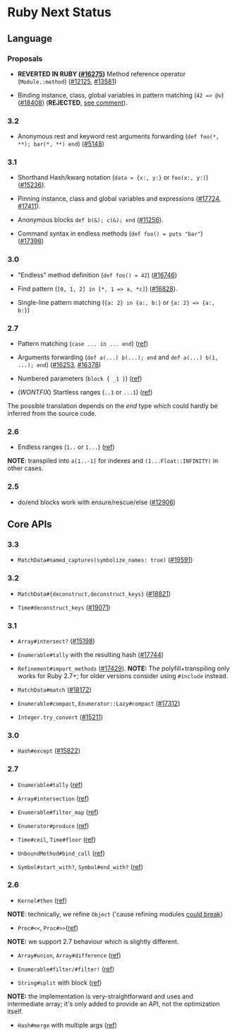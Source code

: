 # Ruby Next Status

## Language

### Proposals

- **REVERTED IN RUBY ([#16275](https://bugs.ruby-lang.org/issues/16275))** Method reference operator (`Module.:method`) ([#12125](https://bugs.ruby-lang.org/issues/12125), [#13581](https://bugs.ruby-lang.org/issues/13581))

- Binding instance, class, global variables in pattern matching (`42 => @v`) ([#18408](https://bugs.ruby-lang.org/issues/18408)) (**REJECTED**, [see comment](https://bugs.ruby-lang.org/issues/18408#note-19)).

### 3.2

- Anonymous rest and keyword rest arguments forwarding (`def foo(*, **); bar(*, **) end`) ([#5148](https://github.com/ruby/ruby/pull/5148))

### 3.1

- Shorthand Hash/kwarg notation (`data = {x:, y:}` or `foo(x:, y:)`) ([#15236](https://bugs.ruby-lang.org/issues/15236)).

- Pinning instance, class and global variables and expressions ([#17724](https://bugs.ruby-lang.org/issues/17724), [#17411](https://bugs.ruby-lang.org/issues/17411)).

- Anonymous blocks `def b(&); c(&); end` ([#11256](https://bugs.ruby-lang.org/issues/11256)).

- Command syntax in endless methods (`def foo() = puts "bar"`) ([#17398](https://bugs.ruby-lang.org/issues/17398))

### 3.0

- "Endless" method definition (`def foo() = 42`) ([#16746](https://bugs.ruby-lang.org/issues/16746))

- Find pattern (`[0, 1, 2] in [*, 1 => a, *c]`) ([#16828](https://bugs.ruby-lang.org/issues/16828)).

- Single-line pattern matching (`{a: 2} in {a:, b:}` or `{a: 2} => {a:, b:}`)

### 2.7

- Pattern matching (`case ... in ... end`) ([ref](https://rubyreferences.github.io/rubychanges/2.7.html#pattern-matching))

- Arguments forwarding (`def a(...) b(...); end` and `def a(...) b(1, ...); end`) ([#16253](https://bugs.ruby-lang.org/issues/16253), [#16378](https://bugs.ruby-lang.org/issues/16378))

- Numbered parameters (`block { _1 }`) ([ref](https://rubyreferences.github.io/rubychanges/2.7.html#numbered-block-parameters))

- (_WONTFIX_) Startless ranges (`..1` or `...1`) ([ref](https://rubyreferences.github.io/rubychanges/2.7.html#beginless-range))

The possible translation depends on the _end_ type which could hardly be inferred from the source code.

### 2.6

- Endless ranges (`1..` or `1...`) ([ref](https://rubyreferences.github.io/rubychanges/2.6.html#endless-range-1))

**NOTE**: transpiled into `a[1..-1]` for indexes and `(1...Float::INFINITY)` in other cases.

### 2.5

- do/end blocks work with ensure/rescue/else ([#12906](https://bugs.ruby-lang.org/issues/12906))

## Core APIs

### 3.3

- `MatchData#named_captures(symbolize_names: true)` ([#19591](https://bugs.ruby-lang.org/issues/19591))

### 3.2

- `MatchData#{deconstruct,deconstruct_keys}` ([#18821](https://bugs.ruby-lang.org/issues/18821))

- `Time#deconstruct_keys` ([#19071](https://bugs.ruby-lang.org/issues/19071))

### 3.1

- `Array#intersect?` ([#15198](https://bugs.ruby-lang.org/issues/15198))

- `Enumerable#tally` with the resulting hash ([#17744](https://bugs.ruby-lang.org/issues/17744))

- `Refinement#import_methods` ([#17429](https://bugs.ruby-lang.org/issues/17429)). **NOTE:** The polyfill+transpiling only works for Ruby 2.7+; for older versions consider using `#include` instead.

- `MatchData#match` ([#18172](https://bugs.ruby-lang.org/issues/18172))

- `Enumerable#compact`, `Enumerator::Lazy#compact` ([#17312](https://bugs.ruby-lang.org/issues/17312))

- `Integer.try_convert` ([#15211](https://bugs.ruby-lang.org/issues/15211))

### 3.0

- `Hash#except` ([#15822](https://bugs.ruby-lang.org/issues/15822))

### 2.7

- `Enumerable#tally` ([ref](https://rubyreferences.github.io/rubychanges/2.7.html#enumerabletally))

- `Array#intersection` ([ref](https://rubyreferences.github.io/rubychanges/2.7.html#arrayintersection))

- `Enumerable#filter_map` ([ref](https://rubyreferences.github.io/rubychanges/2.7.html#enumerablefilter_map))

- `Enumerator#produce` ([ref](https://rubyreferences.github.io/rubychanges/2.7.html#enumeratorproduce))

- `Time#ceil`, `Time#floor` ([ref](https://rubyreferences.github.io/rubychanges/2.7.html#floor-and-ceil))

- `UnboundMethod#bind_call` ([ref](https://rubyreferences.github.io/rubychanges/2.7.html#unboundmethodbind_call))

- `Symbol#start_with?`, `Symbol#end_with?` ([ref](https://rubyreferences.github.io/rubychanges/2.7.html#symbolstart_with-and-end_with))

### 2.6

- `Kernel#then` ([ref](https://rubyreferences.github.io/rubychanges/2.6.html#then-as-an-alias-for-yield_self))

**NOTE**: technically, we refine `Object` ('cause refining modules [could break](https://bugs.ruby-lang.org/issues/13446))

- `Proc#<<`, `Proc#>>`([ref](https://rubyreferences.github.io/rubychanges/2.6.html#proc-composition))

**NOTE:** we support 2.7 behaviour which is slightly different.

- `Array#union`, `Array#difference` ([ref](https://rubyreferences.github.io/rubychanges/2.6.html#arrayunion-and-arraydifference))

- `Enumerable#filter/#filter!` ([ref](https://rubyreferences.github.io/rubychanges/2.6.html#hashmerge-with-multiple-arguments))

- `String#split` with block ([ref](https://rubyreferences.github.io/rubychanges/2.6.html#stringsplit-with-block))

**NOTE:** the implementation is very-straightforward and uses and intermediate array; it's only added to provide an API, not the optimization itself.

- `Hash#merge` with multiple args ([ref](https://rubyreferences.github.io/rubychanges/2.6.html#hashmerge-with-multiple-arguments))
